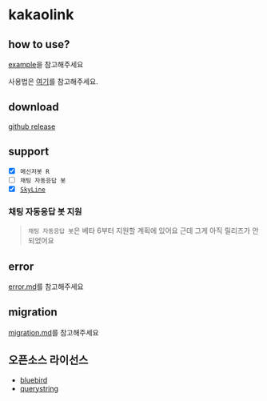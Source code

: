 # kakaolink
## how to use?
[example](https://github.com/naijun0403/kakaolink/blob/main/example)을 참고해주세요

사용법은 [여기](https://github.com/naijun0403/kakaolink/wiki/1.-모듈-적용법)를 참고해주세요.

## download
[github release](https://github.com/naijun0403/kakaolink/releases)

## support
- [x] `메신저봇 R`
- [ ] `채팅 자동응답 봇`
- [x] [`SkyLine`](https://github.com/SkyLineLab/SkyLine)

### 채팅 자동응답 봇 지원
> `채팅 자동응답 봇`은 베타 6부터 지원할 계획에 있어요 근데 그게 아직 릴리즈가 안되었어요 

## error
[error.md](https://github.com/naijun0403/kakaolink/blob/main/doc/user/error.md)를 참고해주세요

## migration
[migration.md](https://github.com/naijun0403/kakaolink/blob/main/doc/user/migration.md)를 참고해주세요

## 오픈소스 라이선스
- [bluebird](https://github.com/petkaantonov/bluebird/blob/master/LICENSE)
- [querystring](https://github.com/Gozala/querystring/blob/master/LICENSE)